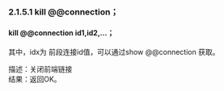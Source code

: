 ### 2.1.5.1  kill @@connection；
#### kill @@connection id1,id2,...；
其中，idx为 前段连接id值，可以通过show @@connection 获取。  

描述：关闭前端链接  
结果：返回OK。  